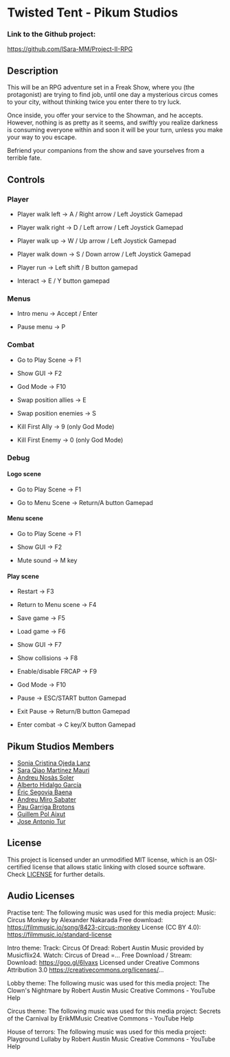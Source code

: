 # Twisted Tent - Pikum Studios

### Link to the Github project:
https://github.com/lSara-MM/Project-II-RPG

## Description

This will be an RPG adventure set in a Freak Show, where you (the protagonist) are trying to find job, until one day a mysterious circus comes to your city, without thinking twice you enter there to try luck. 

Once inside, you offer your service to the Showman, and he accepts.
However, nothing is as pretty as it seems, and swiftly you realize darkness is consuming everyone within and soon it will be your turn, unless you make your way to you escape.

Befriend your companions from the show and save yourselves from a terrible fate.

## Controls

### Player

* Player walk left -> A / Right arrow / Left Joystick Gamepad

* Player walk right -> D / Left arrow / Left Joystick Gamepad

* Player walk up -> W / Up arrow / Left Joystick Gamepad

* Player walk down -> S / Down arrow / Left Joystick Gamepad

* Player run -> Left shift / B button gamepad

* Interact  -> E / Y button gamepad

### Menus

* Intro menu -> Accept / Enter

* Pause menu -> P

### Combat

* Go to Play Scene -> F1

* Show GUI -> F2

* God Mode -> F10

* Swap position allies -> E

* Swap position enemies -> S

* Kill First Ally -> 9 (only God Mode)

* Kill First Enemy -> 0 (only God Mode)

### Debug

#### Logo scene

* Go to Play Scene  -> F1

* Go to Menu Scene -> Return/A button Gamepad

#### Menu scene

* Go to Play Scene  -> F1

* Show GUI -> F2

* Mute sound -> M key

#### Play scene

* Restart -> F3

* Return to Menu scene -> F4

* Save game -> F5

* Load game -> F6

* Show GUI -> F7

* Show collisions -> F8

* Enable/disable FRCAP -> F9

* God Mode -> F10

* Pause -> ESC/START button Gamepad

* Exit Pause -> Return/B button Gamepad

* Enter combat -> C key/X button Gamepad


## Pikum Studios Members

* [Sonia Cristina Ojeda Lanz](https://github.com/SoniaOL) 
* [Sara Qiao Martínez Mauri](https://github.com/lSara-MM)
* [Andreu Nosàs Soler](https://github.com/AndyCubico)
* [Alberto Hidalgo García](https://github.com/TheimerTR)
* [Éric Segovia Baena](https://github.com/Icefenix7198)
* [Andreu Miro Sabater](https://github.com/AndreuMiroSabate)
* [Pau Garriga Brotons](https://github.com/DonnoNonno)
* [Guillem Pol Aixut](https://github.com/GuillemAixut)
* [Jose Antonio Tur](https://github.com/flishflash)


## License

This project is licensed under an unmodified MIT license, which is an OSI-certified license that allows static linking with closed source software. Check [LICENSE](LICENSE) for further details.

## Audio Licenses

Practise tent:
The following music was used for this media project:
Music: Circus Monkey by Alexander Nakarada
Free download: https://filmmusic.io/song/8423-circus-monkey
License (CC BY 4.0): https://filmmusic.io/standard-license

Intro theme:
Track: Circus Of Dread: Robert Austin
Music provided by Musicflix24.
Watch: Circus of Dread =...
Free Download / Stream: Download: https://goo.gl/6Ivaxs
Licensed under Creative Commons Attribution 3.0
https://creativecommons.org/licenses/...

Lobby theme:
The following music was used for this media project:
The Clown's Nightmare by Robert Austin Music
Creative Commons - YouTube Help

Circus theme:
The following music was used for this media project:
Secrets of the Carnival by ErikMMusic
Creative Commons - YouTube Help

House of terrors:
The following music was used for this media project:
Playground Lullaby by Robert Austin Music
Creative Commons - YouTube Help
